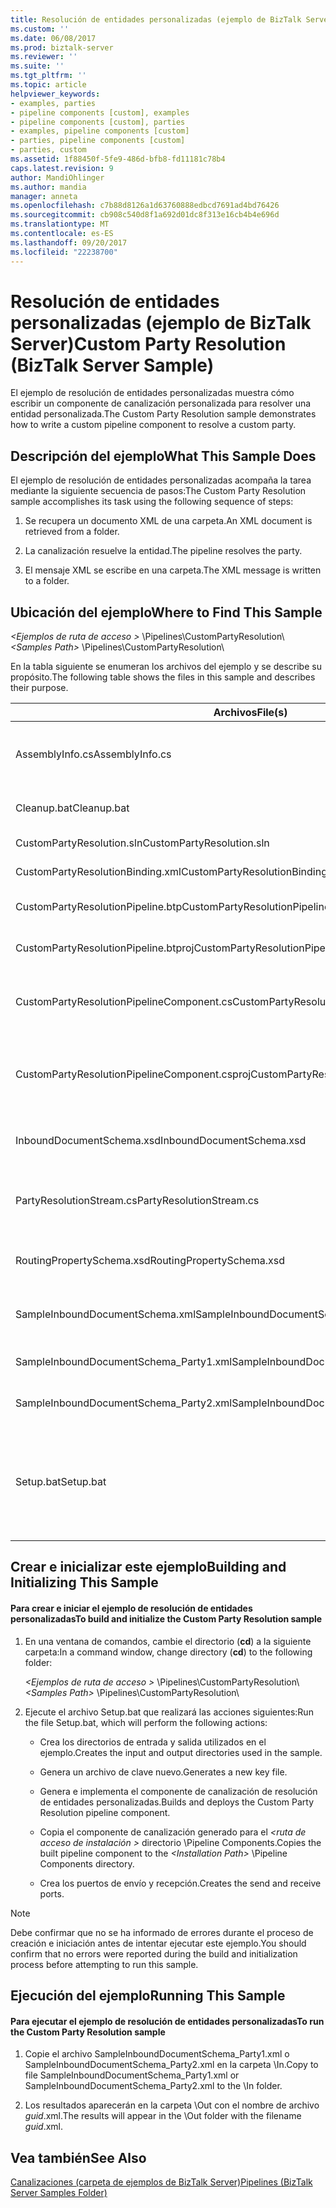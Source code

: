 ```yaml
---
title: Resolución de entidades personalizadas (ejemplo de BizTalk Server) | Documentos de Microsoft
ms.custom: ''
ms.date: 06/08/2017
ms.prod: biztalk-server
ms.reviewer: ''
ms.suite: ''
ms.tgt_pltfrm: ''
ms.topic: article
helpviewer_keywords:
- examples, parties
- pipeline components [custom], examples
- pipeline components [custom], parties
- examples, pipeline components [custom]
- parties, pipeline components [custom]
- parties, custom
ms.assetid: 1f88450f-5fe9-486d-bfb8-fd11181c78b4
caps.latest.revision: 9
author: MandiOhlinger
ms.author: mandia
manager: anneta
ms.openlocfilehash: c7b88d8126a1d63760888edbcd7691ad4bd76426
ms.sourcegitcommit: cb908c540d8f1a692d01dc8f313e16cb4b4e696d
ms.translationtype: MT
ms.contentlocale: es-ES
ms.lasthandoff: 09/20/2017
ms.locfileid: "22238700"
---
```

# <a name="custom-party-resolution-biztalk-server-sample"></a><span data-ttu-id="b578b-102">Resolución de entidades personalizadas (ejemplo de BizTalk Server)</span><span class="sxs-lookup"><span data-stu-id="b578b-102">Custom Party Resolution (BizTalk Server Sample)</span></span>
<span data-ttu-id="b578b-103">El ejemplo de resolución de entidades personalizadas muestra cómo escribir un componente de canalización personalizada para resolver una entidad personalizada.</span><span class="sxs-lookup"><span data-stu-id="b578b-103">The Custom Party Resolution sample demonstrates how to write a custom pipeline component to resolve a custom party.</span></span>  
  
## <a name="what-this-sample-does"></a><span data-ttu-id="b578b-104">Descripción del ejemplo</span><span class="sxs-lookup"><span data-stu-id="b578b-104">What This Sample Does</span></span>  
 <span data-ttu-id="b578b-105">El ejemplo de resolución de entidades personalizadas acompaña la tarea mediante la siguiente secuencia de pasos:</span><span class="sxs-lookup"><span data-stu-id="b578b-105">The Custom Party Resolution sample accomplishes its task using the following sequence of steps:</span></span>  
  
1.  <span data-ttu-id="b578b-106">Se recupera un documento XML de una carpeta.</span><span class="sxs-lookup"><span data-stu-id="b578b-106">An XML document is retrieved from a folder.</span></span>  
  
2.  <span data-ttu-id="b578b-107">La canalización resuelve la entidad.</span><span class="sxs-lookup"><span data-stu-id="b578b-107">The pipeline resolves the party.</span></span>  
  
3.  <span data-ttu-id="b578b-108">El mensaje XML se escribe en una carpeta.</span><span class="sxs-lookup"><span data-stu-id="b578b-108">The XML message is written to a folder.</span></span>  
  
## <a name="where-to-find-this-sample"></a><span data-ttu-id="b578b-109">Ubicación del ejemplo</span><span class="sxs-lookup"><span data-stu-id="b578b-109">Where to Find This Sample</span></span>  
 <span data-ttu-id="b578b-110">*\<Ejemplos de ruta de acceso >* \Pipelines\CustomPartyResolution\\</span><span class="sxs-lookup"><span data-stu-id="b578b-110">*\<Samples Path>* \Pipelines\CustomPartyResolution\\</span></span>  
  
 <span data-ttu-id="b578b-111">En la tabla siguiente se enumeran los archivos del ejemplo y se describe su propósito.</span><span class="sxs-lookup"><span data-stu-id="b578b-111">The following table shows the files in this sample and describes their purpose.</span></span>  
  
|<span data-ttu-id="b578b-112">Archivos</span><span class="sxs-lookup"><span data-stu-id="b578b-112">File(s)</span></span>|<span data-ttu-id="b578b-113">Description</span><span class="sxs-lookup"><span data-stu-id="b578b-113">Description</span></span>|  
|---------------|-----------------|  
|<span data-ttu-id="b578b-114">AssemblyInfo.cs</span><span class="sxs-lookup"><span data-stu-id="b578b-114">AssemblyInfo.cs</span></span>|<span data-ttu-id="b578b-115">Archivo de origen de C# de información de ensamblado.</span><span class="sxs-lookup"><span data-stu-id="b578b-115">Assembly information C# source file.</span></span>|  
|<span data-ttu-id="b578b-116">Cleanup.bat</span><span class="sxs-lookup"><span data-stu-id="b578b-116">Cleanup.bat</span></span>|<span data-ttu-id="b578b-117">Archivo por lotes de limpieza.</span><span class="sxs-lookup"><span data-stu-id="b578b-117">Cleanup batch file.</span></span>|  
|<span data-ttu-id="b578b-118">CustomPartyResolution.sln</span><span class="sxs-lookup"><span data-stu-id="b578b-118">CustomPartyResolution.sln</span></span>|<span data-ttu-id="b578b-119">Archivo de solución.</span><span class="sxs-lookup"><span data-stu-id="b578b-119">Solution file.</span></span>|  
|<span data-ttu-id="b578b-120">CustomPartyResolutionBinding.xml</span><span class="sxs-lookup"><span data-stu-id="b578b-120">CustomPartyResolutionBinding.xml</span></span>|<span data-ttu-id="b578b-121">Archivo de enlace.</span><span class="sxs-lookup"><span data-stu-id="b578b-121">Binding file.</span></span>|  
|<span data-ttu-id="b578b-122">CustomPartyResolutionPipeline.btp</span><span class="sxs-lookup"><span data-stu-id="b578b-122">CustomPartyResolutionPipeline.btp</span></span>|<span data-ttu-id="b578b-123">Archivo de canalización.</span><span class="sxs-lookup"><span data-stu-id="b578b-123">Pipeline file.</span></span>|  
|<span data-ttu-id="b578b-124">CustomPartyResolutionPipeline.btproj</span><span class="sxs-lookup"><span data-stu-id="b578b-124">CustomPartyResolutionPipeline.btproj</span></span>|<span data-ttu-id="b578b-125">Archivo de proyecto de canalizaciones.</span><span class="sxs-lookup"><span data-stu-id="b578b-125">Pipeline project file.</span></span>|  
|<span data-ttu-id="b578b-126">CustomPartyResolutionPipelineComponent.cs</span><span class="sxs-lookup"><span data-stu-id="b578b-126">CustomPartyResolutionPipelineComponent.cs</span></span>|<span data-ttu-id="b578b-127">Código de origen de C# de componente de canalización.</span><span class="sxs-lookup"><span data-stu-id="b578b-127">Pipeline component C# source code.</span></span>|  
|<span data-ttu-id="b578b-128">CustomPartyResolutionPipelineComponent.csproj</span><span class="sxs-lookup"><span data-stu-id="b578b-128">CustomPartyResolutionPipelineComponent.csproj</span></span>|<span data-ttu-id="b578b-129">Archivo de proyecto de Visual Studio de componente de canalización.</span><span class="sxs-lookup"><span data-stu-id="b578b-129">Pipeline component Visual Studio project file.</span></span>|  
|<span data-ttu-id="b578b-130">InboundDocumentSchema.xsd</span><span class="sxs-lookup"><span data-stu-id="b578b-130">InboundDocumentSchema.xsd</span></span>|<span data-ttu-id="b578b-131">Esquema de documento de entrada.</span><span class="sxs-lookup"><span data-stu-id="b578b-131">Inbound document schema.</span></span>|  
|<span data-ttu-id="b578b-132">PartyResolutionStream.cs</span><span class="sxs-lookup"><span data-stu-id="b578b-132">PartyResolutionStream.cs</span></span>|<span data-ttu-id="b578b-133">Código de origen de C# de secuencia de resolución de entidad.</span><span class="sxs-lookup"><span data-stu-id="b578b-133">Party resolution stream C# source code.</span></span>|  
|<span data-ttu-id="b578b-134">RoutingPropertySchema.xsd</span><span class="sxs-lookup"><span data-stu-id="b578b-134">RoutingPropertySchema.xsd</span></span>|<span data-ttu-id="b578b-135">Archivo de esquema de propiedad de enrutamiento.</span><span class="sxs-lookup"><span data-stu-id="b578b-135">Routing property schema file.</span></span>|  
|<span data-ttu-id="b578b-136">SampleInboundDocumentSchema.xml</span><span class="sxs-lookup"><span data-stu-id="b578b-136">SampleInboundDocumentSchema.xml</span></span>|<span data-ttu-id="b578b-137">Archivo de esquema de documento de entrada.</span><span class="sxs-lookup"><span data-stu-id="b578b-137">Inbound document schema file.</span></span>|  
|<span data-ttu-id="b578b-138">SampleInboundDocumentSchema_Party1.xml</span><span class="sxs-lookup"><span data-stu-id="b578b-138">SampleInboundDocumentSchema_Party1.xml</span></span>|<span data-ttu-id="b578b-139">Instancia de datos de ejemplo.</span><span class="sxs-lookup"><span data-stu-id="b578b-139">Sample data instance.</span></span>|  
|<span data-ttu-id="b578b-140">SampleInboundDocumentSchema_Party2.xml</span><span class="sxs-lookup"><span data-stu-id="b578b-140">SampleInboundDocumentSchema_Party2.xml</span></span>|<span data-ttu-id="b578b-141">Instancia de datos de ejemplo.</span><span class="sxs-lookup"><span data-stu-id="b578b-141">Sample data instance.</span></span>|  
|<span data-ttu-id="b578b-142">Setup.bat</span><span class="sxs-lookup"><span data-stu-id="b578b-142">Setup.bat</span></span>|<span data-ttu-id="b578b-143">Archivo por lotes de componente de canalización de ejemplo de configuración y de versión de compilación.</span><span class="sxs-lookup"><span data-stu-id="b578b-143">Build and setup sample pipeline component batch file.</span></span>|  
  
## <a name="building-and-initializing-this-sample"></a><span data-ttu-id="b578b-144">Crear e inicializar este ejemplo</span><span class="sxs-lookup"><span data-stu-id="b578b-144">Building and Initializing This Sample</span></span>  
  
#### <a name="to-build-and-initialize-the-custom-party-resolution-sample"></a><span data-ttu-id="b578b-145">Para crear e iniciar el ejemplo de resolución de entidades personalizadas</span><span class="sxs-lookup"><span data-stu-id="b578b-145">To build and initialize the Custom Party Resolution sample</span></span>  
  
1.  <span data-ttu-id="b578b-146">En una ventana de comandos, cambie el directorio (**cd**) a la siguiente carpeta:</span><span class="sxs-lookup"><span data-stu-id="b578b-146">In a command window, change directory (**cd**) to the following folder:</span></span>  
  
     <span data-ttu-id="b578b-147">*\<Ejemplos de ruta de acceso >* \Pipelines\CustomPartyResolution\\</span><span class="sxs-lookup"><span data-stu-id="b578b-147">*\<Samples Path>* \Pipelines\CustomPartyResolution\\</span></span>  
  
2.  <span data-ttu-id="b578b-148">Ejecute el archivo Setup.bat que realizará las acciones siguientes:</span><span class="sxs-lookup"><span data-stu-id="b578b-148">Run the file Setup.bat, which will perform the following actions:</span></span>  
  
    -   <span data-ttu-id="b578b-149">Crea los directorios de entrada y salida utilizados en el ejemplo.</span><span class="sxs-lookup"><span data-stu-id="b578b-149">Creates the input and output directories used in the sample.</span></span>  
  
    -   <span data-ttu-id="b578b-150">Genera un archivo de clave nuevo.</span><span class="sxs-lookup"><span data-stu-id="b578b-150">Generates a new key file.</span></span>  
  
    -   <span data-ttu-id="b578b-151">Genera e implementa el componente de canalización de resolución de entidades personalizadas.</span><span class="sxs-lookup"><span data-stu-id="b578b-151">Builds and deploys the Custom Party Resolution pipeline component.</span></span>  
  
    -   <span data-ttu-id="b578b-152">Copia el componente de canalización generado para el  *\<ruta de acceso de instalación >* directorio \Pipeline Components.</span><span class="sxs-lookup"><span data-stu-id="b578b-152">Copies the built pipeline component to the *\<Installation Path>* \Pipeline Components directory.</span></span>  
  
    -   <span data-ttu-id="b578b-153">Crea los puertos de envío y recepción.</span><span class="sxs-lookup"><span data-stu-id="b578b-153">Creates the send and receive ports.</span></span>  
  
> [!NOTE]
>  <span data-ttu-id="b578b-154">Debe confirmar que no se ha informado de errores durante el proceso de creación e iniciación antes de intentar ejecutar este ejemplo.</span><span class="sxs-lookup"><span data-stu-id="b578b-154">You should confirm that no errors were reported during the build and initialization process before attempting to run this sample.</span></span>  
  
## <a name="running-this-sample"></a><span data-ttu-id="b578b-155">Ejecución del ejemplo</span><span class="sxs-lookup"><span data-stu-id="b578b-155">Running This Sample</span></span>  
  
#### <a name="to-run-the-custom-party-resolution-sample"></a><span data-ttu-id="b578b-156">Para ejecutar el ejemplo de resolución de entidades personalizadas</span><span class="sxs-lookup"><span data-stu-id="b578b-156">To run the Custom Party Resolution sample</span></span>  
  
1.  <span data-ttu-id="b578b-157">Copie el archivo SampleInboundDocumentSchema_Party1.xml o SampleInboundDocumentSchema_Party2.xml en la carpeta \In.</span><span class="sxs-lookup"><span data-stu-id="b578b-157">Copy to file SampleInboundDocumentSchema_Party1.xml or SampleInboundDocumentSchema_Party2.xml to the \In folder.</span></span>  
  
2.  <span data-ttu-id="b578b-158">Los resultados aparecerán en la carpeta \Out con el nombre de archivo *guid*.xml.</span><span class="sxs-lookup"><span data-stu-id="b578b-158">The results will appear in the \Out folder with the filename *guid*.xml.</span></span>  
  
## <a name="see-also"></a><span data-ttu-id="b578b-159">Vea también</span><span class="sxs-lookup"><span data-stu-id="b578b-159">See Also</span></span>  
 [<span data-ttu-id="b578b-160">Canalizaciones (carpeta de ejemplos de BizTalk Server)</span><span class="sxs-lookup"><span data-stu-id="b578b-160">Pipelines (BizTalk Server Samples Folder)</span></span>](../core/pipelines-biztalk-server-samples-folder.md)